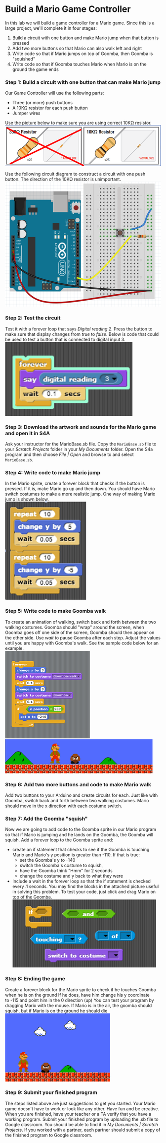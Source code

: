 # Build a Mario Game Controller
In this lab we will build a game controller for a Mario game. Since this is a large project, we'll complete it in four stages:
1. Build a circuit with one button and make Mario jump when that button is pressed
2. Add two more buttons so that Mario can also walk left and right
3. Write code so that if Mario jumps on top of Goomba, then Goomba is "squished"
4. Write code so that if Goomba touches Mario when Mario is on the ground the game ends

### Step 1: Build a circuit with one button that can make Mario jump
Our Game Controller will use the following parts:
- Three (or more) push buttons
- A 10KΩ resistor for each push button
- Jumper wires   

Use the picture below to make sure you are using correct 10KΩ resistor.   
![](Theremin1.png)   
   
Use the following circuit diagram to construct a circuit with one push button. The direction of the 10KΩ resistor is unimportant.   
![](GameController1.png)

### Step 2: Test the circuit
Test it with a forever loop that says *Digital reading 2*. Press the button to make sure that display changes from *true* to *false*. Below is code that could be used to test a button that is connected to digital input 3.   
![](Test.PNG)

### Step 3: Download the artwork and sounds for the Mario game and open it in S4A
Ask your instructor for the MarioBase.sb file. Copy the `MarioBase.sb` file to your *Scratch Projects* folder in your *My Documents* folder. Open the S4a program and then choose *File | Open* and browse to and select `MarioBase.sb`.

### Step 4: Write code to make Mario jump
In the Mario sprite, create a forever block that checks if the button is pressed. If it is, make Mario go up and then down. You should have Mario switch costumes to make a more realistic jump. One way of making Mario jump is shown below.   
![](Jump.PNG)

### Step 5: Write code to make Goomba walk
To create an animation of walking, switch back and forth between the two walking costumes. Goomba should "wrap" around the screen, when  Goomba goes off one side of the screen, Goomba should then appear on the other side. Use *wait* to pause Goomba after each step. Adjust the values until you are happy with Goomba's walk. See the sample code below for an example.   
![](GoombaWalk.PNG)   
![](GoombaWalk1.gif)   

### Step 6: Add two more buttons and code to make Mario walk
Add two buttons to your Arduino and create circuits for each. Just like with Goomba, switch back and forth between two walking costumes. Mario should move in the x direction with each costume switch.  

### Step 7: Add the Goomba "squish"
Now we are going to add code to the Goomba sprite in our Mario program so that if Mario is jumping and he lands on the Goomba, the Goomba will squish. Add a forever loop to the Goomba sprite and:
 * create an if statement that checks to see if the Goomba is touching Mario and Mario's y position is greater than -110. If that is true:
    * set the Goomba's y to -140
    * switch the Goomba's costume to squish,
    * have the Goomba think "Hmm" for 2 seconds 
    * change the costume and y back to what they were
 * Include a wait in the forever loop so that the if statement is checked every .1 seconds.
You may find the blocks in the attached picture useful in solving this problem. To test your code, just click and drag Mario on top of the Goomba.      
![](GameController2.png)

### Step 8: Ending the game
Create a forever block for the Mario sprite to check if he touches Goomba when he is on the ground
If he does, have him change his y coordinate to -115 and point him in the 0 direction (up)
You can test your program by dragging Mario with the mouse. If Mario is in the air, the goomba should squish, but if Mario is on the ground he should die
![](GoombaSquish.gif)

### Step 9: Submit your finished program
The steps listed above are just suggestions to get you started. Your Mario game doesn't have to work or look like any other. Have fun and be creative. When you are finished, have your teacher or a TA verify that you have a working program. Submit your finished program by uploading the .sb file to Google classroom. You should be able to find it in *My Documents | Scratch Projects*. If you worked with a partner, each partner should submit a copy of the finished program to Google classroom.
